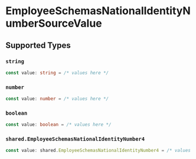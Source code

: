 # EmployeeSchemasNationalIdentityNumberSourceValue


## Supported Types

### `string`

```typescript
const value: string = /* values here */
```

### `number`

```typescript
const value: number = /* values here */
```

### `boolean`

```typescript
const value: boolean = /* values here */
```

### `shared.EmployeeSchemasNationalIdentityNumber4`

```typescript
const value: shared.EmployeeSchemasNationalIdentityNumber4 = /* values here */
```

